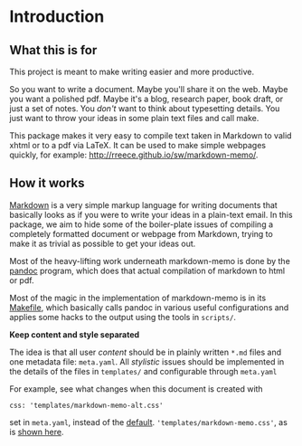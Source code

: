 Introduction
===============================================================================


What this is for
-------------------------------------------------------------------------------

This project is meant to make writing easier and more productive.

So you want to write a document. Maybe you'll share it on the web.
Maybe you want a polished pdf. Maybe it's a blog, research paper, book draft,
or just a set of notes.
You *don't* want to think about typesetting details.
You just want to throw your ideas in some plain text files and call make.

This package makes it very easy to compile text taken in Markdown to valid
xhtml or to a pdf via LaTeX. It can be used to make simple webpages quickly,
for example: <http://rreece.github.io/sw/markdown-memo/>.


How it works
-------------------------------------------------------------------------------

[Markdown](https://daringfireball.net/projects/markdown/)
is a very simple markup language for writing documents
that basically looks as if you were to write your ideas in a plain-text
email.  In this package, we aim to hide some of the boiler-plate issues
of compiling a completely formatted document or webpage from Markdown,
trying to make it as trivial as possible to get your ideas out.

Most of the heavy-lifting work underneath markdown-memo is done
by the [pandoc](http://pandoc.org/) program, which does that actual
compilation of markdown to html or pdf.

Most of the magic in the implementation of markdown-memo
is in its [Makefile](https://github.com/rreece/markdown-memo/blob/master/Makefile),
which basically calls pandoc in various useful configurations
and applies some hacks to the output using the tools in `scripts/`.

**Keep content and style separated**

The idea is that all user *content* should be in plainly written `*.md` files
and one metadata file: `meta.yaml`.
All *stylistic* issues should be implemented in the details of the files
in `templates/` and configurable through `meta.yaml`

For example, see what changes when this document is created with

    css: 'templates/markdown-memo-alt.css'

set in `meta.yaml`, instead of the [default](http://rreece.github.io/sw/markdown-memo/01-introduction.html).
`'templates/markdown-memo.css'`,
as is [shown here](http://rreece.github.io/sw/markdown-memo-alt/01-introduction.html).

